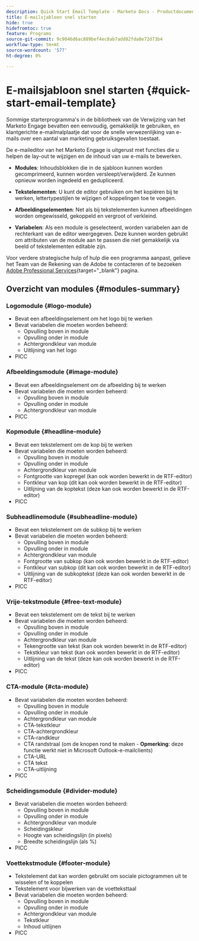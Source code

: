 ```yaml
---
description: Quick Start Email Template - Marketo Docs - Productdocumentatie
title: E-mailsjabloon snel starten
hide: true
hidefromtoc: true
feature: Programs
source-git-commit: 9c9046d6ac889bef4ec8ab7add82fda8e72d73b4
workflow-type: tm+mt
source-wordcount: '577'
ht-degree: 0%

---
```


# E-mailsjabloon snel starten {#quick-start-email-template}

Sommige starterprogramma&#39;s in de bibliotheek van de Verwijzing van het Marketo Engage bevatten een eenvoudig, gemakkelijk te gebruiken, en klantgerichte e-mailmalplaatje dat voor de snelle verwezenlijking van e-mails over een aantal van marketing gebruiksgevallen toestaat.

De e-maileditor van het Marketo Engage is uitgerust met functies die u helpen de lay-out te wijzigen en de inhoud van uw e-mails te bewerken.

* **Modules**: Inhoudsblokken die in de sjabloon kunnen worden gecomprimeerd, kunnen worden versleept/verwijderd. Ze kunnen opnieuw worden ingedeeld en gedupliceerd.

* **Tekstelementen**: U kunt de editor gebruiken om het kopiëren bij te werken, lettertypestijlen te wijzigen of koppelingen toe te voegen.

* **Afbeeldingselementen**: Net als bij tekstelementen kunnen afbeeldingen worden omgewisseld, gekoppeld en vergroot of verkleind.

* **Variabelen**: Als een module is geselecteerd, worden variabelen aan de rechterkant van de editor weergegeven. Deze kunnen worden gebruikt om attributen van de module aan te passen die niet gemakkelijk via beeld of tekstelementen editable zijn.

Voor verdere strategische hulp of hulp die een programma aanpast, gelieve het Team van de Rekening van de Adobe te contacteren of te bezoeken [Adobe Professional Services](https://business.adobe.com/customers/consulting-services/main.html){target="_blank"} pagina.

## Overzicht van modules {#modules-summary}

### Logomodule {#logo-module}

* Bevat een afbeeldingselement om het logo bij te werken
* Bevat variabelen die moeten worden beheerd:
   * Opvulling boven in module
   * Opvulling onder in module
   * Achtergrondkleur van module
   * Uitlijning van het logo
* PICC

### Afbeeldingsmodule {#image-module}

* Bevat een afbeeldingselement om de afbeelding bij te werken
* Bevat variabelen die moeten worden beheerd:
   * Opvulling boven in module
   * Opvulling onder in module
   * Achtergrondkleur van module
* PICC

### Kopmodule {#headline-module}

* Bevat een tekstelement om de kop bij te werken
* Bevat variabelen die moeten worden beheerd:
   * Opvulling boven in module
   * Opvulling onder in module
   * Achtergrondkleur van module
   * Fontgrootte van kopregel (kan ook worden bewerkt in de RTF-editor)
   * Fontkleur van kop (dit kan ook worden bewerkt in de RTF-editor)
   * Uitlijning van de koptekst (deze kan ook worden bewerkt in de RTF-editor)
* PICC

### Subheadlinemodule {#subheadline-module}

* Bevat een tekstelement om de subkop bij te werken
* Bevat variabelen die moeten worden beheerd:
   * Opvulling boven in module
   * Opvulling onder in module
   * Achtergrondkleur van module
   * Fontgrootte van subkop (kan ook worden bewerkt in de RTF-editor)
   * Fontkleur van subkop (dit kan ook worden bewerkt in de RTF-editor)
   * Uitlijning van de subkoptekst (deze kan ook worden bewerkt in de RTF-editor)
* PICC

### Vrije-tekstmodule {#free-text-module}

* Bevat een tekstelement om de tekst bij te werken
* Bevat variabelen die moeten worden beheerd:
   * Opvulling boven in module
   * Opvulling onder in module
   * Achtergrondkleur van module
   * Tekengrootte van tekst (kan ook worden bewerkt in de RTF-editor)
   * Tekstkleur van tekst (kan ook worden bewerkt in de RTF-editor)
   * Uitlijning van de tekst (deze kan ook worden bewerkt in de RTF-editor)
* PICC

### CTA-module {#cta-module}

* Bevat variabelen die moeten worden beheerd:
   * Opvulling boven in module
   * Opvulling onder in module
   * Achtergrondkleur van module
   * CTA-tekstkleur
   * CTA-achtergrondkleur
   * CTA-randkleur
   * CTA randstraal (om de knopen rond te maken - **Opmerking**: deze functie werkt niet in Microsoft Outlook-e-mailclients)
   * CTA-URL
   * CTA tekst
   * CTA-uitlijning
* PICC

### Scheidingsmodule {#divider-module}

* Bevat variabelen die moeten worden beheerd:
   * Opvulling boven in module
   * Opvulling onder in module
   * Achtergrondkleur van module
   * Scheidingskleur
   * Hoogte van scheidingslijn (in pixels)
   * Breedte scheidingslijn (als %)
* PICC

### Voettekstmodule {#footer-module}

* Tekstelement dat kan worden gebruikt om sociale pictogrammen uit te wisselen of te koppelen
* Tekstelement voor bijwerken van de voetteksttaal
* Bevat variabelen die moeten worden beheerd:
   * Opvulling boven in module
   * Opvulling onder in module
   * Achtergrondkleur van module
   * Tekstkleur
   * Inhoud uitlijnen
* PICC
